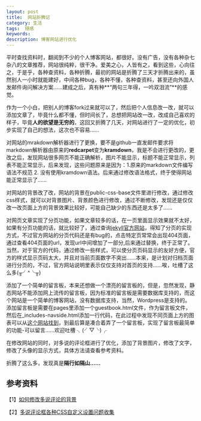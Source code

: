 ```yaml
---
layout: post
title:  网站折腾记
category: 生活
tags:  随感
keywords: 
description: 博客网站进行优化
---
```


平时查找资料时，翻阅到不少的个人博客网站，都很好。没有广告，没有各种杂七杂八的文章推荐，网站很纯粹，很干净。爱美之心，人皆有之，看到这些，心向往之，于是乎，各种查资料，各种折腾，最初的网站是折腾了三天才折腾出来的，虽然别人一小时就能建好，中间各种bug，各种不懂，各种查资料，甚至还向外国人发邮件询问解决方案……建成之后，真有种**“两句三年得，一吟双泪流”**的感觉。

作为一个小白，把别人的博客fork过来就可以了，然后把个人信息改一改，就可以添加文章了，毕竟什么都不懂，但时间长了，总想把网站改一改，改成自己喜欢的样子，毕竟**人的欲望是无穷的**，这回又折腾了几天，对网站进行了一定的优化，初步实现了自己的想法，这次也不容易……

对网站的mrakdown解析器进行了更换，要不是github一直发邮件要求将markdown解析器由原来的**redcarpet**变为**kramdown**，我是不会进行更改的，更改之后，发现网站很多网页不能正确解析，图片不能显示，标题不能正常显示，列表不能正常显示，后来发现，这些问题原来是因为：1.原来的markdown文件编写语法不规范 2. 没有使用kramdown语法。后来通过修改语法格式，终于使得网站能正常显示了……


对网站的背景改了改，网站的背景在public-css-base文件里进行修改，通过修改css样式，就可以对背景图片、背景颜色进行修改，通过不断修改，发现还是仅仅改一改页面上方的背景效果比较好，可能自己缺少的东西还是太多了……

对网页文章实现了分页功能，如果文章较多的话，在一页里面显示效果就不太好，如果有分页功能的话，就比较好了，通过查询[jekyll官方网站](http://jekyll.bootcss.com/)，得知了分页的实现方式，不过官方网站的分页代码还是有bug的，点击特定页常常会出现404页面，通过查看404页面的url，发现url中间增加了一部分,后来通过替换，终于正常了。当然，对于官方的代码，通过修改一些样式，可以使分页页码显示的友好方便，官方的样式显示页码太大，并且对当前页面数字不突出……本来，是计划对归档页面进行分页的，不过，官方网站说明里表示仅仅支持对首页的支持……唉，吐槽了这么多(╥╯^╰╥)

添加了一个简单的留言板，本来还想做一个漂亮的留言板的，但是，忽然发现，静态网站不能添加网上流传的留言板，因为标准的留言板是需要数据库支持的，而这个网站是一个简单的博客网站，没有数据库支持，当然，Wordpress是支持的。添加留言板是需要在pages里添加一个guestbook.html文件，作为留言板文件，然后在_includes-navside.html添加一行代码，在此过程中发现不同页面上方的图表可以从[这个网站找到](http://www.mediawikibootstrapskin.co.uk/index.php?title=Icons_Sets)，到最后算是凑合着弄了一个留言板，实现了留言板最简单的功能-可以留言……欢迎吐槽 ╮(╯▽╰)╭

在修改网站的同时，对多说的评论框进行了优化，添加了背景图片，修改了文字，修改了头像的显示方式，具体方法请查看参考资料。

折腾了这么多，发现真是**隔行如隔山……**

## 参考资料

【1】[如何修改多说评论的背景](http://9iphp.com/opensystem/wordpress/858.html)

【2】[多说评论框各种CSS自定义设置问题收集](http://yusi123.com/2689.html)





